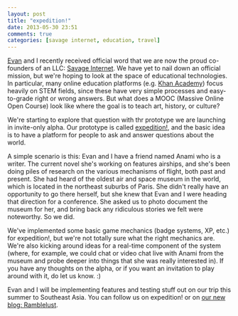 ```yaml
---
layout: post
title: "expedition!"
date: 2013-05-30 23:51
comments: true
categories: [savage internet, education, travel]
---
```


<a href="http://savageevan.com">Evan</a> and I recently received official word that we are now the proud co-founders of an LLC: <a href="http://savageinter.net">Savage Internet</a>.  We have yet to nail down an official mission, but we're hoping to look at the space of educational technologies.  In particular, many online education platforms (e.g. <a href="http://khanacademy.org">Khan Academy</a>) focus heavily on STEM fields, since these have very simple processes and easy-to-grade right or wrong answers.  But what does a MOOC (Massive Online Open Course) look like where the goal is to teach art, history, or culture?

We're starting to explore that question with thr prototype we are launching in invite-only alpha.  Our prototype is called <a href="https://expedition.savageinter.net">expedition!</a>, and the basic idea is to have a platform for people to ask and answer questions about the world.

A simple scenario is this: Evan and I have a friend named Anami who is a writer.  The current novel she's working on features airships, and she's been doing piles of research on the various mechanisms of flight, both past and present.  She had heard of the oldest air and space museum in the world, which is located in the northeast suburbs of Paris.  She didn't really have an opportunity to go there herself, but she knew that Evan and I were heading that direction for a conference.  She asked us to photo document the museum for her, and bring back any ridiculous stories we felt were noteworthy.  So we did.

We've implemented some basic game mechanics (badge systems, XP, etc.) for expedition!, but we're not totally sure what the right mechanics are.  We're also kicking around ideas for a real-time component of the system (where, for example, we could chat or video chat live with Anami from the museum and probe deeper into things that she was really interested in).  If you have any thoughts on the alpha, or if you want an invitation to play around with it, do let us know.  :)

Evan and I will be implementing features and testing stuff out on our trip this summer to Southeast Asia.  You can follow us on expedition! or on <a href="http://ramblelust.savageinter.net">our new blog: Ramblelust</a>.
